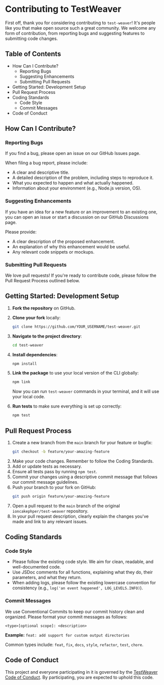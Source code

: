 # Contributing to TestWeaver

First off, thank you for considering contributing to `test-weaver`! It's people like you that make open source such a great community. We welcome any form of contribution, from reporting bugs and suggesting features to submitting code changes.

## Table of Contents

- How Can I Contribute?
  - Reporting Bugs
  - Suggesting Enhancements
  - Submitting Pull Requests
- Getting Started: Development Setup
- Pull Request Process
- Coding Standards
  - Code Style
  - Commit Messages
- Code of Conduct

## How Can I Contribute?

### Reporting Bugs

If you find a bug, please open an issue on our GitHub Issues page.

When filing a bug report, please include:
- A clear and descriptive title.
- A detailed description of the problem, including steps to reproduce it.
- What you expected to happen and what actually happened.
- Information about your environment (e.g., Node.js version, OS).

### Suggesting Enhancements

If you have an idea for a new feature or an improvement to an existing one, you can open an issue or start a discussion on our GitHub Discussions page.

Please provide:
- A clear description of the proposed enhancement.
- An explanation of why this enhancement would be useful.
- Any relevant code snippets or mockups.

### Submitting Pull Requests

We love pull requests! If you're ready to contribute code, please follow the Pull Request Process outlined below.

## Getting Started: Development Setup

1.  **Fork the repository** on GitHub.
2.  **Clone your fork** locally:
    ```bash
    git clone https://github.com/YOUR_USERNAME/test-weaver.git
    ```
3.  **Navigate to the project directory**:
    ```bash
    cd test-weaver
    ```
4.  **Install dependencies**:
    ```bash
    npm install
    ```
5.  **Link the package** to use your local version of the CLI globally:
    ```bash
    npm link
    ```
    Now you can run `test-weaver` commands in your terminal, and it will use your local code.

6.  **Run tests** to make sure everything is set up correctly:
    ```bash
    npm test
    ```

## Pull Request Process

1.  Create a new branch from the `main` branch for your feature or bugfix:
    ```bash
    git checkout -b feature/your-amazing-feature
    ```
2.  Make your code changes. Remember to follow the Coding Standards.
3.  Add or update tests as necessary.
4.  Ensure all tests pass by running `npm test`.
5.  Commit your changes using a descriptive commit message that follows our commit message guidelines.
6.  Push your branch to your fork on GitHub:
    ```bash
    git push origin feature/your-amazing-feature
    ```
7.  Open a pull request to the `main` branch of the original `ioncakephper/test-weaver` repository.
8.  In your pull request description, clearly explain the changes you've made and link to any relevant issues.

## Coding Standards

### Code Style

-   Please follow the existing code style. We aim for clean, readable, and well-documented code.
-   Use JSDoc comments for all functions, explaining what they do, their parameters, and what they return.
-   When adding logs, please follow the existing lowercase convention for consistency (e.g., `log('an event happened', LOG_LEVELS.INFO)`).

### Commit Messages

We use Conventional Commits to keep our commit history clean and organized. Please format your commit messages as follows:

```
<type>[optional scope]: <description>
```

**Example:** `feat: add support for custom output directories`

Common types include: `feat`, `fix`, `docs`, `style`, `refactor`, `test`, `chore`.

## Code of Conduct

This project and everyone participating in it is governed by the [TestWeaver Code of Conduct](CODE_OF_CONDUCT.md). By participating, you are expected to uphold this code.